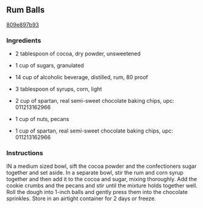 ## Rum Balls

[809e897b93](http://www.food.com/recipe/rum-balls-386452)

### Ingredients

 - 2 tablespoon of cocoa, dry powder, unsweetened

 - 1 cup of sugars, granulated

 - 14 cup of alcoholic beverage, distilled, rum, 80 proof

 - 3 tablespoon of syrups, corn, light

 - 2 cup of spartan, real semi-sweet chocolate baking chips, upc: 011213162966

 - 1 cup of nuts, pecans

 - 1 cup of spartan, real semi-sweet chocolate baking chips, upc: 011213162966

### Instructions

IN a medium sized bowl, sift the cocoa powder and the confectioners sugar together and set aside. In a separate bowl, stir the rum and corn syrup together and then add it to the cocoa and sugar, mixing thoroughly. Add the cookie crumbs and the pecans and stir until the mixture holds together well. Roll the dough into 1-inch balls and gently press them into the chocolate sprinkles. Store in an airtight container for 2 days or freeze.